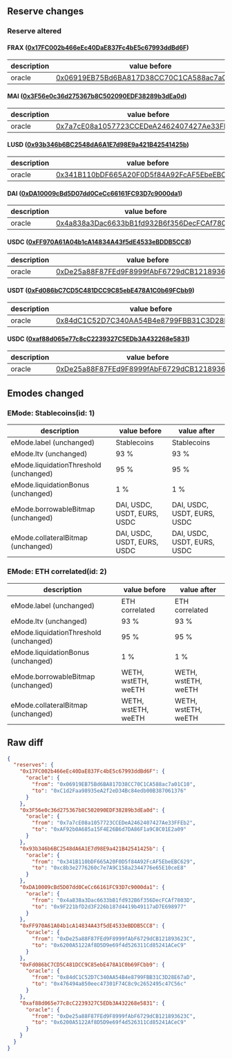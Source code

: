 ## Reserve changes

### Reserve altered

#### FRAX ([0x17FC002b466eEc40DaE837Fc4bE5c67993ddBd6F](https://arbiscan.io/address/0x17FC002b466eEc40DaE837Fc4bE5c67993ddBd6F))

| description | value before | value after |
| --- | --- | --- |
| oracle | [0x06919EB75Bd6BA817D38CC70C1CA588ac7a01C10](https://arbiscan.io/address/0x06919EB75Bd6BA817D38CC70C1CA588ac7a01C10) | [0xC1d2Faa98935eA2f2eD34Bc84edb00B387061376](https://arbiscan.io/address/0xC1d2Faa98935eA2f2eD34Bc84edb00B387061376) |


#### MAI ([0x3F56e0c36d275367b8C502090EDF38289b3dEa0d](https://arbiscan.io/address/0x3F56e0c36d275367b8C502090EDF38289b3dEa0d))

| description | value before | value after |
| --- | --- | --- |
| oracle | [0x7a7cE08a1057723CCEDeA2462407427Ae33FFEb2](https://arbiscan.io/address/0x7a7cE08a1057723CCEDeA2462407427Ae33FFEb2) | [0xAF92b0A685a15F4E26B6d7DA86F1a9C8C01E2a09](https://arbiscan.io/address/0xAF92b0A685a15F4E26B6d7DA86F1a9C8C01E2a09) |


#### LUSD ([0x93b346b6BC2548dA6A1E7d98E9a421B42541425b](https://arbiscan.io/address/0x93b346b6BC2548dA6A1E7d98E9a421B42541425b))

| description | value before | value after |
| --- | --- | --- |
| oracle | [0x341B110bDF665A20F0D5f84A92FcAF5EbeEBC629](https://arbiscan.io/address/0x341B110bDF665A20F0D5f84A92FcAF5EbeEBC629) | [0xc8b3e2776260c7e7A9C158a2344776e65E10ceE8](https://arbiscan.io/address/0xc8b3e2776260c7e7A9C158a2344776e65E10ceE8) |


#### DAI ([0xDA10009cBd5D07dd0CeCc66161FC93D7c9000da1](https://arbiscan.io/address/0xDA10009cBd5D07dd0CeCc66161FC93D7c9000da1))

| description | value before | value after |
| --- | --- | --- |
| oracle | [0x4a838a3Dac6633bB1fd932B6f356DecFCAf7803D](https://arbiscan.io/address/0x4a838a3Dac6633bB1fd932B6f356DecFCAf7803D) | [0x9F221bfD2d3F226b187d4419b49117aD7E698977](https://arbiscan.io/address/0x9F221bfD2d3F226b187d4419b49117aD7E698977) |


#### USDC ([0xFF970A61A04b1cA14834A43f5dE4533eBDDB5CC8](https://arbiscan.io/address/0xFF970A61A04b1cA14834A43f5dE4533eBDDB5CC8))

| description | value before | value after |
| --- | --- | --- |
| oracle | [0xDe25a88F87FEd9F8999fAbF6729dCB121893623C](https://arbiscan.io/address/0xDe25a88F87FEd9F8999fAbF6729dCB121893623C) | [0x6200A5122Af8D5D9e69f4d526311Cd85241ACeC9](https://arbiscan.io/address/0x6200A5122Af8D5D9e69f4d526311Cd85241ACeC9) |


#### USDT ([0xFd086bC7CD5C481DCC9C85ebE478A1C0b69FCbb9](https://arbiscan.io/address/0xFd086bC7CD5C481DCC9C85ebE478A1C0b69FCbb9))

| description | value before | value after |
| --- | --- | --- |
| oracle | [0x84dC1C52D7C340AA54B4e8799FBB31C3D28E67aD](https://arbiscan.io/address/0x84dC1C52D7C340AA54B4e8799FBB31C3D28E67aD) | [0x476494a850eec47301F74C8c9c2652495c47C56c](https://arbiscan.io/address/0x476494a850eec47301F74C8c9c2652495c47C56c) |


#### USDC ([0xaf88d065e77c8cC2239327C5EDb3A432268e5831](https://arbiscan.io/address/0xaf88d065e77c8cC2239327C5EDb3A432268e5831))

| description | value before | value after |
| --- | --- | --- |
| oracle | [0xDe25a88F87FEd9F8999fAbF6729dCB121893623C](https://arbiscan.io/address/0xDe25a88F87FEd9F8999fAbF6729dCB121893623C) | [0x6200A5122Af8D5D9e69f4d526311Cd85241ACeC9](https://arbiscan.io/address/0x6200A5122Af8D5D9e69f4d526311Cd85241ACeC9) |


## Emodes changed

### EMode: Stablecoins(id: 1)

| description | value before | value after |
| --- | --- | --- |
| eMode.label (unchanged) | Stablecoins | Stablecoins |
| eMode.ltv (unchanged) | 93 % | 93 % |
| eMode.liquidationThreshold (unchanged) | 95 % | 95 % |
| eMode.liquidationBonus (unchanged) | 1 % | 1 % |
| eMode.borrowableBitmap (unchanged) | DAI, USDC, USDT, EURS, USDC | DAI, USDC, USDT, EURS, USDC |
| eMode.collateralBitmap (unchanged) | DAI, USDC, USDT, EURS, USDC | DAI, USDC, USDT, EURS, USDC |


### EMode: ETH correlated(id: 2)

| description | value before | value after |
| --- | --- | --- |
| eMode.label (unchanged) | ETH correlated | ETH correlated |
| eMode.ltv (unchanged) | 93 % | 93 % |
| eMode.liquidationThreshold (unchanged) | 95 % | 95 % |
| eMode.liquidationBonus (unchanged) | 1 % | 1 % |
| eMode.borrowableBitmap (unchanged) | WETH, wstETH, weETH | WETH, wstETH, weETH |
| eMode.collateralBitmap (unchanged) | WETH, wstETH, weETH | WETH, wstETH, weETH |


## Raw diff

```json
{
  "reserves": {
    "0x17FC002b466eEc40DaE837Fc4bE5c67993ddBd6F": {
      "oracle": {
        "from": "0x06919EB75Bd6BA817D38CC70C1CA588ac7a01C10",
        "to": "0xC1d2Faa98935eA2f2eD34Bc84edb00B387061376"
      }
    },
    "0x3F56e0c36d275367b8C502090EDF38289b3dEa0d": {
      "oracle": {
        "from": "0x7a7cE08a1057723CCEDeA2462407427Ae33FFEb2",
        "to": "0xAF92b0A685a15F4E26B6d7DA86F1a9C8C01E2a09"
      }
    },
    "0x93b346b6BC2548dA6A1E7d98E9a421B42541425b": {
      "oracle": {
        "from": "0x341B110bDF665A20F0D5f84A92FcAF5EbeEBC629",
        "to": "0xc8b3e2776260c7e7A9C158a2344776e65E10ceE8"
      }
    },
    "0xDA10009cBd5D07dd0CeCc66161FC93D7c9000da1": {
      "oracle": {
        "from": "0x4a838a3Dac6633bB1fd932B6f356DecFCAf7803D",
        "to": "0x9F221bfD2d3F226b187d4419b49117aD7E698977"
      }
    },
    "0xFF970A61A04b1cA14834A43f5dE4533eBDDB5CC8": {
      "oracle": {
        "from": "0xDe25a88F87FEd9F8999fAbF6729dCB121893623C",
        "to": "0x6200A5122Af8D5D9e69f4d526311Cd85241ACeC9"
      }
    },
    "0xFd086bC7CD5C481DCC9C85ebE478A1C0b69FCbb9": {
      "oracle": {
        "from": "0x84dC1C52D7C340AA54B4e8799FBB31C3D28E67aD",
        "to": "0x476494a850eec47301F74C8c9c2652495c47C56c"
      }
    },
    "0xaf88d065e77c8cC2239327C5EDb3A432268e5831": {
      "oracle": {
        "from": "0xDe25a88F87FEd9F8999fAbF6729dCB121893623C",
        "to": "0x6200A5122Af8D5D9e69f4d526311Cd85241ACeC9"
      }
    }
  }
}
```
